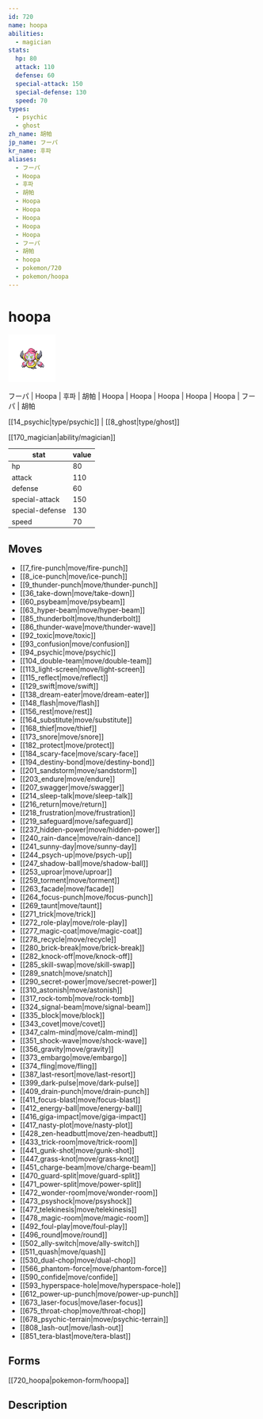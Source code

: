 ```yaml
---
id: 720
name: hoopa
abilities:
  - magician
stats:
  hp: 80
  attack: 110
  defense: 60
  special-attack: 150
  special-defense: 130
  speed: 70
types:
  - psychic
  - ghost
zh_name: 胡帕
jp_name: フーパ
kr_name: 후파
aliases:
  - フーパ
  - Hoopa
  - 후파
  - 胡帕
  - Hoopa
  - Hoopa
  - Hoopa
  - Hoopa
  - Hoopa
  - フーパ
  - 胡帕
  - hoopa
  - pokemon/720
  - pokemon/hoopa
---
```

# hoopa

![](https://raw.githubusercontent.com/PokeAPI/sprites/master/sprites/pokemon/720.png)

フーパ | Hoopa | 후파 | 胡帕 | Hoopa | Hoopa | Hoopa | Hoopa | Hoopa | フーパ | 胡帕

[[14_psychic|type/psychic]] | [[8_ghost|type/ghost]]

[[170_magician|ability/magician]]

|stat|value|
|---|---|
|hp|80|
|attack|110|
|defense|60|
|special-attack|150|
|special-defense|130|
|speed|70|


## Moves

- [[7_fire-punch|move/fire-punch]]
- [[8_ice-punch|move/ice-punch]]
- [[9_thunder-punch|move/thunder-punch]]
- [[36_take-down|move/take-down]]
- [[60_psybeam|move/psybeam]]
- [[63_hyper-beam|move/hyper-beam]]
- [[85_thunderbolt|move/thunderbolt]]
- [[86_thunder-wave|move/thunder-wave]]
- [[92_toxic|move/toxic]]
- [[93_confusion|move/confusion]]
- [[94_psychic|move/psychic]]
- [[104_double-team|move/double-team]]
- [[113_light-screen|move/light-screen]]
- [[115_reflect|move/reflect]]
- [[129_swift|move/swift]]
- [[138_dream-eater|move/dream-eater]]
- [[148_flash|move/flash]]
- [[156_rest|move/rest]]
- [[164_substitute|move/substitute]]
- [[168_thief|move/thief]]
- [[173_snore|move/snore]]
- [[182_protect|move/protect]]
- [[184_scary-face|move/scary-face]]
- [[194_destiny-bond|move/destiny-bond]]
- [[201_sandstorm|move/sandstorm]]
- [[203_endure|move/endure]]
- [[207_swagger|move/swagger]]
- [[214_sleep-talk|move/sleep-talk]]
- [[216_return|move/return]]
- [[218_frustration|move/frustration]]
- [[219_safeguard|move/safeguard]]
- [[237_hidden-power|move/hidden-power]]
- [[240_rain-dance|move/rain-dance]]
- [[241_sunny-day|move/sunny-day]]
- [[244_psych-up|move/psych-up]]
- [[247_shadow-ball|move/shadow-ball]]
- [[253_uproar|move/uproar]]
- [[259_torment|move/torment]]
- [[263_facade|move/facade]]
- [[264_focus-punch|move/focus-punch]]
- [[269_taunt|move/taunt]]
- [[271_trick|move/trick]]
- [[272_role-play|move/role-play]]
- [[277_magic-coat|move/magic-coat]]
- [[278_recycle|move/recycle]]
- [[280_brick-break|move/brick-break]]
- [[282_knock-off|move/knock-off]]
- [[285_skill-swap|move/skill-swap]]
- [[289_snatch|move/snatch]]
- [[290_secret-power|move/secret-power]]
- [[310_astonish|move/astonish]]
- [[317_rock-tomb|move/rock-tomb]]
- [[324_signal-beam|move/signal-beam]]
- [[335_block|move/block]]
- [[343_covet|move/covet]]
- [[347_calm-mind|move/calm-mind]]
- [[351_shock-wave|move/shock-wave]]
- [[356_gravity|move/gravity]]
- [[373_embargo|move/embargo]]
- [[374_fling|move/fling]]
- [[387_last-resort|move/last-resort]]
- [[399_dark-pulse|move/dark-pulse]]
- [[409_drain-punch|move/drain-punch]]
- [[411_focus-blast|move/focus-blast]]
- [[412_energy-ball|move/energy-ball]]
- [[416_giga-impact|move/giga-impact]]
- [[417_nasty-plot|move/nasty-plot]]
- [[428_zen-headbutt|move/zen-headbutt]]
- [[433_trick-room|move/trick-room]]
- [[441_gunk-shot|move/gunk-shot]]
- [[447_grass-knot|move/grass-knot]]
- [[451_charge-beam|move/charge-beam]]
- [[470_guard-split|move/guard-split]]
- [[471_power-split|move/power-split]]
- [[472_wonder-room|move/wonder-room]]
- [[473_psyshock|move/psyshock]]
- [[477_telekinesis|move/telekinesis]]
- [[478_magic-room|move/magic-room]]
- [[492_foul-play|move/foul-play]]
- [[496_round|move/round]]
- [[502_ally-switch|move/ally-switch]]
- [[511_quash|move/quash]]
- [[530_dual-chop|move/dual-chop]]
- [[566_phantom-force|move/phantom-force]]
- [[590_confide|move/confide]]
- [[593_hyperspace-hole|move/hyperspace-hole]]
- [[612_power-up-punch|move/power-up-punch]]
- [[673_laser-focus|move/laser-focus]]
- [[675_throat-chop|move/throat-chop]]
- [[678_psychic-terrain|move/psychic-terrain]]
- [[808_lash-out|move/lash-out]]
- [[851_tera-blast|move/tera-blast]]

## Forms



[[720_hoopa|pokemon-form/hoopa]]

## Description



